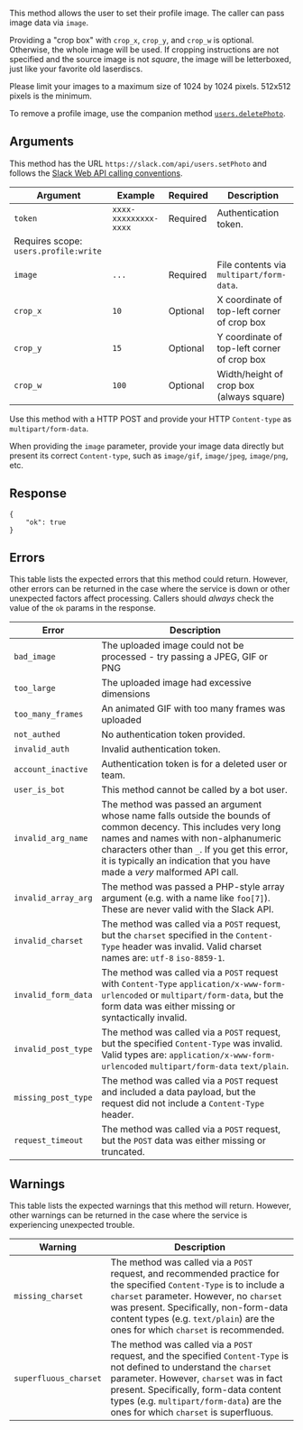 This method allows the user to set their profile image. The caller can pass image data via `image`.

Providing a "crop box" with `crop_x`, `crop_y`, and `crop_w` is optional. Otherwise, the whole image will be used. If cropping instructions are not specified and the source image is not _square_, the image will be letterboxed, just like your favorite old laserdiscs.

Please limit your images to a maximum size of 1024 by 1024 pixels. 512x512 pixels is the minimum.

To remove a profile image, use the companion method [`users.deletePhoto`](/methods/users.deletePhoto).

## Arguments

This method has the URL `https://slack.com/api/users.setPhoto` and follows the [Slack Web API calling conventions](/web#basics).

| Argument | Example | Required | Description |
| --- | --- | --- | --- |
| `token` | `xxxx-xxxxxxxxx-xxxx` | Required | Authentication token.  
Requires scope: `users.profile:write` |
| `image` | `...` | Required | File contents via `multipart/form-data`. |
| `crop_x` | `10` | Optional | X coordinate of top-left corner of crop box |
| `crop_y` | `15` | Optional | Y coordinate of top-left corner of crop box |
| `crop_w` | `100` | Optional | Width/height of crop box (always square) |

Use this method with a HTTP POST and provide your HTTP `Content-type` as `multipart/form-data`.

When providing the `image` parameter, provide your image data directly but present its correct `Content-type`, such as `image/gif`, `image/jpeg`, `image/png`, etc.

## Response

```
{
    "ok": true
}
```

## Errors

This table lists the expected errors that this method could return. However, other errors can be returned in the case where the service is down or other unexpected factors affect processing. Callers should _always_ check the value of the `ok` params in the response.

| Error | Description |
| --- | --- |
| `bad_image` | The uploaded image could not be processed - try passing a JPEG, GIF or PNG |
| `too_large` | The uploaded image had excessive dimensions |
| `too_many_frames` | An animated GIF with too many frames was uploaded |
| `not_authed` | No authentication token provided. |
| `invalid_auth` | Invalid authentication token. |
| `account_inactive` | Authentication token is for a deleted user or team. |
| `user_is_bot` | This method cannot be called by a bot user. |
| `invalid_arg_name` | The method was passed an argument whose name falls outside the bounds of common decency. This includes very long names and names with non-alphanumeric characters other than `_`. If you get this error, it is typically an indication that you have made a _very_ malformed API call. |
| `invalid_array_arg` | The method was passed a PHP-style array argument (e.g. with a name like `foo[7]`). These are never valid with the Slack API. |
| `invalid_charset` | The method was called via a `POST` request, but the `charset` specified in the `Content-Type` header was invalid. Valid charset names are: `utf-8` `iso-8859-1`. |
| `invalid_form_data` | The method was called via a `POST` request with `Content-Type` `application/x-www-form-urlencoded` or `multipart/form-data`, but the form data was either missing or syntactically invalid. |
| `invalid_post_type` | The method was called via a `POST` request, but the specified `Content-Type` was invalid. Valid types are: `application/x-www-form-urlencoded` `multipart/form-data` `text/plain`. |
| `missing_post_type` | The method was called via a `POST` request and included a data payload, but the request did not include a `Content-Type` header. |
| `request_timeout` | The method was called via a `POST` request, but the `POST` data was either missing or truncated. |

## Warnings

This table lists the expected warnings that this method will return. However, other warnings can be returned in the case where the service is experiencing unexpected trouble.

| Warning | Description |
| --- | --- |
| `missing_charset` | The method was called via a `POST` request, and recommended practice for the specified `Content-Type` is to include a `charset` parameter. However, no `charset` was present. Specifically, non-form-data content types (e.g. `text/plain`) are the ones for which `charset` is recommended. |
| `superfluous_charset` | The method was called via a `POST` request, and the specified `Content-Type` is not defined to understand the `charset` parameter. However, `charset` was in fact present. Specifically, form-data content types (e.g. `multipart/form-data`) are the ones for which `charset` is superfluous. |

